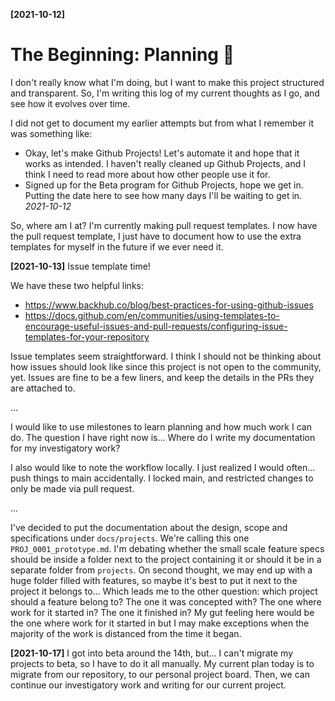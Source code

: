 ﻿**[2021-10-12]**
# The Beginning: Planning 👀

I don't really know what I'm doing, but I want to make this project structured
and transparent. So, I'm writing this log of my current thoughts as I go, and
see how it evolves over time.

I did not get to document my earlier attempts but from what I remember it was
something like:
- Okay, let's make Github Projects! Let's automate it and hope that it works
as intended. I haven't really cleaned up Github Projects, and I think I need
to read more about how other people use it for.
- Signed up for the Beta program for Github Projects, hope we get in. Putting
the date here to see how many days I'll be waiting to get in. *2021-10-12*

So, where am I at? I'm currently making pull request templates. I now have the
pull request template, I just have to document how to use the extra templates
for myself in the future if we ever need it.

**[2021-10-13]**
Issue template time!

We have these two helpful links:
- https://www.backhub.co/blog/best-practices-for-using-github-issues
- https://docs.github.com/en/communities/using-templates-to-encourage-useful-issues-and-pull-requests/configuring-issue-templates-for-your-repository

Issue templates seem straightforward. I think I should not be thinking about
how issues should look like since this project is not open to the community, yet.
Issues are fine to be a few liners, and keep the details in the PRs they are 
attached to.

...

I would like to use milestones to learn planning and how much work I can do. The
question I have right now is... Where do I write my documentation for my
investigatory work?

I also would like to note the workflow locally. I just realized I would often...
push things to main accidentally. I locked main, and restricted changes to only be
made via pull request.

...

I've decided to put the documentation about the design, scope and specifications
under `docs/projects`. We're calling this one `PROJ_0001_prototype.md`. I'm debating
whether the small scale feature specs should be inside a folder next to the project containing
it or should it be in a separate folder from `projects`. On second thought, we may
end up with a huge folder filled with features, so maybe it's best to put it next to
the project it belongs to... Which leads me to the other question: which project
should a feature belong to? The one it was concepted with? The one where work for it started in?
The one it finished in? My gut feeling here would be the one where work for it started
in but I may make exceptions when the majority of the work is distanced from the
time it began.

**[2021-10-17]**
I got into beta around the 14th, but... I can't migrate my projects to beta,
so I have to do it all manually. My current plan today is to migrate from our repository,
to our personal project board. Then, we can continue our investigatory work and
writing for our current project.